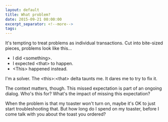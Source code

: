 ```yaml
---
layout: default
title: What problem?
date: 2015-09-21 00:00:00
excerpt_separator: <!--more-->
tags:
---
```


It's tempting to treat problems as individual transactions. Cut into bite-sized pieces, problems look like this...
<!--more-->

* I did &lt;something&gt;.
* I expected &lt;that&gt; to happen.
* &lt;This&gt; happened instead.

I'm a solver. The &lt;this&gt;:&lt;that&gt; delta taunts me. It dares me to try to fix it.

The context matters, though. This missed expectation is part of an ongoing dialog. Who's this for? What's the impact of missing this expectation?

When the problem is that my toaster won't turn on, maybe it's OK to just start troubleshooting that. But how long do I spend on my toaster, before I come talk with you about the toast you ordered?
